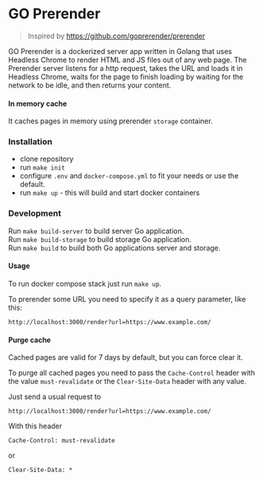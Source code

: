 GO Prerender
===========================

> Inspired by https://github.com/goprerender/prerender

GO Prerender is a dockerized server app written in Golang that uses Headless Chrome to render HTML and JS files out of
any web page.
The Prerender server listens for a http request, takes the URL and loads it in Headless Chrome, waits for the page to
finish loading by waiting for the network to be idle, and then returns your content.

#### In memory cache

It caches pages in memory using prerender `storage` container.

### Installation

* clone repository
* run `make init`
* configure `.env` and `docker-compose.yml` to fit your needs or use the default.
* run `make up` - this will build and start docker containers

### Development

Run `make build-server` to build server Go application.  
Run `make build-storage` to build storage Go application.  
Run `make build` to build both Go applications server and storage.

#### Usage

To run docker compose stack just run `make up`.

To prerender some URL you need to specify it as a query parameter, like this:

```
http://localhost:3000/render?url=https://www.example.com/
```

#### Purge cache

Cached pages are valid for 7 days by default, but you can force clear it.

To purge all cached pages you need to pass the `Cache-Control` header
with the value `must-revalidate` or the `Clear-Site-Data` header with any value.

Just send a usual request to

```
http://localhost:3000/render?url=https://www.example.com/
```

With this header

```
Cache-Control: must-revalidate
```

or

```
Clear-Site-Data: *
```
